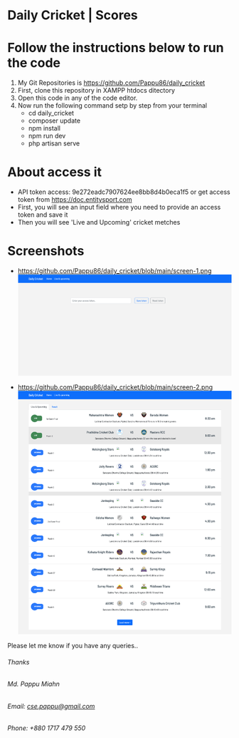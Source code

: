 # Daily Cricket | Scores

# Follow the instructions below to run the code

1. My Git Repositories is https://github.com/Pappu86/daily_cricket
2. First, clone this repository in XAMPP htdocs ditectory
3. Open this code in any of the code editor.
4. Now run the following command setp by step from your terminal
    - cd daily_cricket
    - composer update
    - npm install
    - npm run dev
    - php artisan serve

# About access it

-   API token access: 9e272eadc7907624ee8bb8d4b0eca1f5 or get access token from https://doc.entitysport.com
-   First, you will see an input field where you need to provide an access token and save it
-   Then you will see 'Live and Upcoming' cricket metches

# Screenshots

-   https://github.com/Pappu86/daily_cricket/blob/main/screen-1.png
    ![](https://github.com/Pappu86/daily_cricket/blob/main/screen-1.png)

-   https://github.com/Pappu86/daily_cricket/blob/main/screen-2.png
    ![](https://github.com/Pappu86/daily_cricket/blob/main/screen-2.png)

Please let me know if you have any queries..

###### Thanks

###### Md. Pappu Miahn

###### Email: cse.pappu@gmail.com

###### Phone: +880 1717 479 550
